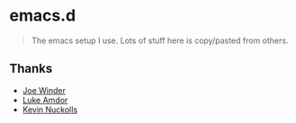 # emacs.d

> The emacs setup I use. Lots of stuff here is copy/pasted from others.

## Thanks

- [Joe Winder](https://github.com/jwinder/emacs.d)
- [Luke Amdor](https://github.com/rubbish/rubbish-emacs-setup)
- [Kevin Nuckolls](https://github.com/knuckolls/knuckolls-emacs-config)
